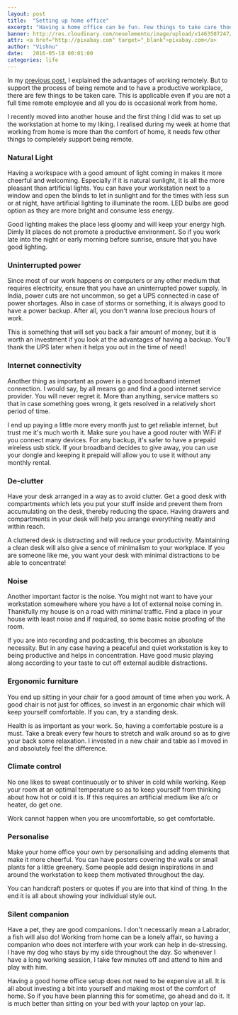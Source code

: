 ```yaml
---
layout: post
title:  "Setting up home office"
excerpt: "Having a home office can be fun. Few things to take care though."
banner: http://res.cloudinary.com/neoelemento/image/upload/v1463507247/blog/home-office-min.jpg
attr: <a href="http://pixabay.com" target="_blank">pixabay.com</a>
author: "Vishnu"
date:   2016-05-18 00:01:00
categories: life
---
```

In my [previous post](http://neoelemento.com/blog/2016/05/16/remote-work-is-the-future/), I explained the advantages of working remotely. But to support the process of being remote and to have a productive workplace, there are few things to be taken care. This is applicable even if you are not a full time remote employee and all you do is occasional work from home.

I recently moved into another house and the first thing I did was to set up the workstation at home to my liking. I realised during my week at home that working from home is more than the comfort of home, it needs few other things to completely support being remote.

### Natural Light
Having a workspace with a good amount of light coming in makes it more cheerful and welcoming. Especially if it is natural sunlight, it is all the more pleasant than artificial lights. You can have your workstation next to a window and open the blinds to let in sunlight and for the times with less sun or at night, have artificial lighting to illuminate the room. LED bulbs are good option as they are more bright and consume less energy. 

Good lighting makes the place less gloomy and will keep your energy high. Dimly lit places do not promote a productive environment. So if you work late into the night or early morning before sunrise, ensure that you have good lighting. 

### Uninterrupted power
Since most of our work happens on computers or any other medium that requires electricity, ensure that you have an uninterrupted power supply. In India, power cuts are not uncommon, so get a UPS connected in case of power shortages. Also in case of storms or something, it is always good to have a power backup. After all, you don't wanna lose precious hours of work.

This is something that will set you back a fair amount of money, but it is worth an investment if you look at the advantages of having a backup. You'll thank the UPS later when it helps you out in the time of need!

### Internet connectivity
Another thing as important as power is a good broadband internet connection. I would say, by all means go and find a good internet service provider. You will never regret it. More than anything, service matters so that in case something goes wrong, it gets resolved in a relatively short period of time.

I end up paying a little more every month just to get reliable internet, but trust me it's much worth it. Make sure you have a good router with WiFi if you connect many devices. For any backup, it's safer to have a prepaid wireless usb stick. If your broadband decides to give away, you can use your dongle and keeping it prepaid will allow you to use it without any monthly rental.

### De-clutter
Have your desk arranged in a way as to avoid clutter. Get a good desk with compartments which lets you put your stuff inside and prevent them from accumulating on the desk, thereby reducing the space. Having drawers and compartments in your desk will help you arrange everything neatly and within reach.

A cluttered desk is distracting and will reduce your productivity. Maintaining a clean desk will also give a sence of minimalism to your workplace. If you are someone like me, you want your desk with minimal distractions to be able to concentrate!

### Noise
Another important factor is the noise. You might not want to have your workstation somewhere where you have a lot of external noise coming in. Thankfully my house is on a road with minimal traffic. Find a place in your house with least noise and if required, so some basic noise proofing of the room.

If you are into recording and podcasting, this becomes an absolute necessity. But in any case having a peaceful and quiet workstation is key to being productive and helps in concentration. Have good music playing along according to your taste to cut off external audible distractions.

### Ergonomic furniture
You end up sitting in your chair for a good amount of time when you work. A good chair is not just for offices, so invest in an ergonomic chair which will keep yourself comfortable. If you can, try a standing desk.

Health is as important as your work. So, having a comfortable posture is a must. Take a break every few hours to stretch and walk around so as to give your back some relaxation. I invested in a new chair and table as I moved in and absolutely feel the difference.

### Climate control
No one likes to sweat continuously or to shiver in cold while working. Keep your room at an optimal temperature so as to keep yourself from thinking about how hot or cold it is. If this requires an artificial medium like a/c or heater, do get one.

Work cannot happen when you are uncomfortable, so get comfortable.

### Personalise
Make your home office your own by personalising and adding elements that make it more cheerful. You can have posters covering the walls or small plants for a little greenery. Some people add design inspirations in and around the workstation to keep them motivated throughout the day.

You can handcraft posters or quotes if you are into that kind of thing. In the end it is all about showing your individual style out. 

### Silent companion
Have a pet, they are good companions. I don't necessarily mean a Labrador, a fish will also do! Working from home can be a lonely affair, so having a companion who does not interfere with your work can help in de-stressing. I have my dog who stays by my side throughout the day. So whenever I have a long working session, I take few minutes off and attend to him and play with him.

Having a good home office setup does not need to be expensive at all. It is all about investing a bit into yourself and making most of the comfort of home. So if you have been planning this for sometime, go ahead and do it. It is much better than sitting on your bed with your laptop on your lap.